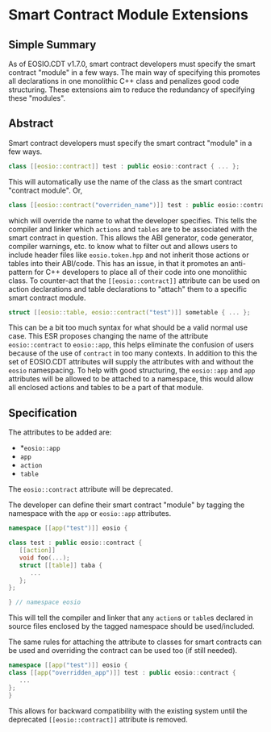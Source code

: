  # Smart Contract Module Extensions

## Simple Summary

As of EOSIO.CDT v1.7.0, smart contract developers must specify the smart contract "module" in a few ways.
The main way of specifying this promotes all declarations in one monolithic C++ class and penalizes 
good code structuring.  These extensions aim to reduce the redundancy of specifying these "modules".

## Abstract
Smart contract developers must specify the smart contract "module" in a few ways.
```c++
class [[eosio::contract]] test : public eosio::contract { ... };
```
This will automatically use the name of the class as the smart contract "contract module".
Or,
```c++
class [[eosio::contract("overriden_name")]] test : public eosio::contract { ... };
```
which will override the name to what the developer specifies.  This tells the compiler and linker which
`actions` and `tables` are to be associated with the smart contract in question.  This allows the ABI
generator, code generator, compiler warnings, etc. to know what to filter out and allows users to 
include header files like `eosio.token.hpp` and not inherit those actions or tables into their ABI/code.
This has an issue, in that it promotes an anti-pattern for C++ developers to place all of their code into
one monolithic class.  To counter-act that the `[[eosio::contract]]` attribute can be used on action declarations
and table declarations to "attach" them to a specific smart contract module.
```c++
struct [[eosio::table, eosio::contract("test")]] sometable { ... }; 
```
This can be a bit too much syntax for what should be a valid normal use case.  This ESR proposes changing the name 
of the attribute `eosio::contract` to `eosio::app`, this helps eliminate the confusion of users because of the use of `contract` in too
many contexts. In addition to this the set of EOSIO.CDT attributes will supply the attributes with and without 
the `eosio` namespacing.
To help with good structuring, the `eosio::app` and `app` attributes will be allowed to be attached to a namespace,
this would allow all enclosed actions and tables to be a part of that module.

## Specification

The attributes to be added are:
   * *`eosio::app`
   * `app`
   * `action`
   * `table`

The `eosio::contract` attribute will be deprecated.

The developer can define their smart contract "module" by tagging the namespace with the `app` or `eosio::app` attributes.
```c++
namespace [[app("test")]] eosio {

class test : public eosio::contract {
   [[action]]
   void foo(...);
   struct [[table]] taba {
      ...
   };
};

} // namespace eosio
```

This will tell the compiler and linker that any `action`s or `table`s declared in source files enclosed by the tagged namespace
should be used/included.

The same rules for attaching the attribute to classes for smart contracts can be used and overriding the contract can be used
too (if still needed).

```c++
namespace [[app("test")]] eosio {
class [[app("overridden_app")]] test : public eosio::contract {
   ...
};
}
```

This allows for backward compatibility with the existing system until the deprecated `[[eosio::contract]]` attribute is removed. 

